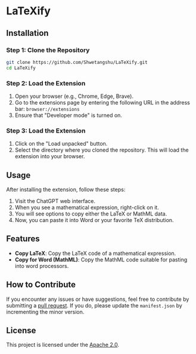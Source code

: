 # LaTeXify

## Installation

### Step 1: Clone the Repository

```bash
git clone https://github.com/Shwetangshu/LaTeXify.git
cd LaTeXify
```

### Step 2: Load the Extension

1. Open your browser (e.g., Chrome, Edge, Brave).
2. Go to the extensions page by entering the following URL in the address bar: `browser://extensions`
3. Ensure that "Developer mode" is turned on.

### Step 3: Load the Extension

1. Click on the "Load unpacked" button.
2. Select the directory where you cloned the repository. This will load the extension into your browser.

## Usage

After installing the extension, follow these steps:

1. Visit the ChatGPT web interface.
2. When you see a mathematical expression, right-click on it.
3. You will see options to copy either the LaTeX or MathML data.
4. Now, you can paste it into Word or your favorite TeX distribution.

## Features

- **Copy LaTeX**: Copy the LaTeX code of a mathematical expression.
- **Copy for Word (MathML)**: Copy the MathML code suitable for pasting into word processors.

## How to Contribute

If you encounter any issues or have suggestions, feel free to contribute by submitting a [pull request](link-to-pulls). If you do, please update the `manifest.json` by incrementing the minor version.

## License

This project is licensed under the [Apache 2.0](LICENSE).
```
